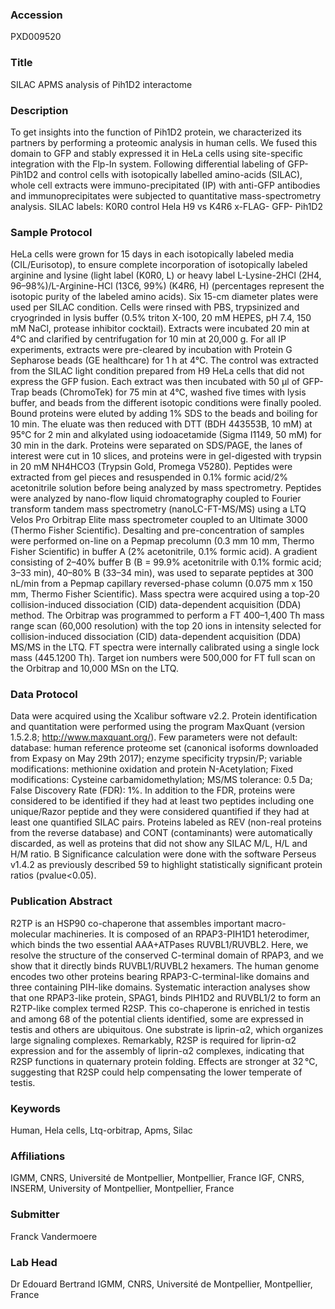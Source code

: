 ### Accession
PXD009520

### Title
SILAC APMS analysis of Pih1D2 interactome

### Description
To get insights into the function of Pih1D2 protein, we characterized its partners by performing a proteomic analysis in human cells. We fused this domain to GFP and stably expressed it in HeLa cells using site-specific integration with the Flp-In system. Following differential labeling of GFP-Pih1D2 and control cells with isotopically labelled amino-acids (SILAC), whole cell extracts were immuno-precipitated (IP) with anti-GFP antibodies and immunoprecipitates were subjected to quantitative mass-spectrometry analysis.  SILAC labels: K0R0 control Hela H9 vs K4R6 x-FLAG- GFP- Pih1D2

### Sample Protocol
HeLa cells were grown for 15 days in each isotopically labeled media (CIL/Eurisotop), to ensure complete incorporation of isotopically labeled arginine and lysine (light label (K0R0, L) or heavy label L-Lysine-2HCl (2H4, 96–98%)/L-Arginine-HCl (13C6, 99%) (K4R6, H) (percentages represent the isotopic purity of the labeled amino acids). Six 15-cm diameter plates were used per SILAC condition. Cells were rinsed with PBS, trypsinized and cryogrinded in lysis buffer (0.5% triton X-100, 20 mM HEPES, pH 7.4, 150 mM NaCl, protease inhibitor cocktail). Extracts were incubated 20 min at 4°C and clarified by centrifugation for 10 min at 20,000 g. For all IP experiments, extracts were pre-cleared by incubation with Protein G Sepharose beads (GE healthcare) for 1 h at 4°C. The control was extracted from the SILAC light condition prepared from H9 HeLa cells that did not express the GFP fusion. Each extract was then incubated with 50 µl of GFP-Trap beads (ChromoTek) for 75 min at 4°C, washed five times with lysis buffer, and beads from the different isotopic conditions were finally pooled. Bound proteins were eluted by adding 1% SDS to the beads and boiling for 10 min. The eluate was then reduced with DTT (BDH 443553B, 10 mM) at 95°C for 2 min and alkylated using iodoacetamide (Sigma I1149, 50 mM) for 30 min in the dark. Proteins were separated on SDS/PAGE, the lanes of interest were cut in 10 slices, and proteins were in gel-digested with trypsin in 20 mM NH4HCO3 (Trypsin Gold, Promega V5280). Peptides were extracted from gel pieces and resuspended in 0.1% formic acid/2% acetonitrile solution before being analyzed by mass spectrometry. Peptides were analyzed by nano-flow liquid chromatography coupled to Fourier transform tandem mass spectrometry (nanoLC-FT-MS/MS) using a LTQ Velos Pro Orbitrap Elite mass spectrometer coupled to an Ultimate 3000 (Thermo Fisher Scientific). Desalting and pre-concentration of samples were performed on-line on a Pepmap precolumn (0.3 mm 10 mm, Thermo Fisher Scientific) in buffer A (2% acetonitrile, 0.1% formic acid). A gradient consisting of 2–40% buffer B (B = 99.9% acetonitrile with 0.1% formic acid; 3–33 min), 40–80% B (33–34 min), was used to separate peptides at 300 nL/min from a Pepmap capillary reversed-phase column (0.075 mm x 150 mm, Thermo Fisher Scientific). Mass spectra were acquired using a top-20 collision-induced dissociation (CID) data-dependent acquisition (DDA) method. The Orbitrap was programmed to perform a FT 400–1,400 Th mass range  scan (60,000 resolution) with the top 20  ions in intensity selected for collision-induced dissociation (CID) data-dependent acquisition (DDA) MS/MS in the LTQ. FT spectra were internally calibrated using a single lock mass (445.1200 Th). Target ion numbers were 500,000 for FT full scan on the Orbitrap and 10,000 MSn on the LTQ.

### Data Protocol
Data were acquired using the Xcalibur software v2.2. Protein identification and quantitation were performed using the program MaxQuant (version 1.5.2.8; http://www.maxquant.org/). Few parameters were not default: database: human reference proteome set (canonical isoforms downloaded from Expasy on May 29th 2017); enzyme specificity trypsin/P; variable modifications: methionine oxidation and protein N-Acetylation; Fixed modifications: Cysteine carbamidomethylation; MS/MS tolerance: 0.5 Da; False Discovery Rate (FDR): 1%. In addition to the FDR, proteins were considered to be identified if they had at least two peptides including one unique/Razor peptide and they were considered quantified if they had at least one quantified SILAC pairs. Proteins labeled as REV (non-real proteins from the reverse database) and CONT (contaminants) were automatically discarded, as well as proteins that did not show any SILAC M/L, H/L and H/M ratio. B Significance calculation were done with the software Perseus v1.4.2 as previously described 59 to highlight statistically significant protein ratios (pvalue<0.05).

### Publication Abstract
R2TP is an HSP90 co-chaperone that assembles important macro-molecular machineries. It is composed of&#xa0;an RPAP3-PIH1D1 heterodimer, which binds the two essential AAA+ATPases RUVBL1/RUVBL2. Here, we resolve the structure of the conserved C-terminal domain of RPAP3, and we show that it directly binds RUVBL1/RUVBL2 hexamers. The human genome encodes two other proteins bearing RPAP3-C-terminal-like domains and three containing PIH-like domains. Systematic interaction analyses show that one RPAP3-like protein, SPAG1, binds PIH1D2 and RUVBL1/2 to form an R2TP-like complex termed R2SP. This co-chaperone is enriched in testis and among 68 of the potential clients identified, some are expressed in testis and others are ubiquitous. One substrate is liprin-&#x3b1;2, which organizes large signaling complexes. Remarkably, R2SP is required for liprin-&#x3b1;2 expression and for the assembly of liprin-&#x3b1;2 complexes, indicating that R2SP functions in quaternary protein folding. Effects are stronger at 32&#x2009;&#xb0;C, suggesting that R2SP could help compensating the lower temperate of testis.

### Keywords
Human, Hela cells, Ltq-orbitrap, Apms, Silac

### Affiliations
IGMM, CNRS, Université de Montpellier, Montpellier, France
IGF, CNRS, INSERM, University of Montpellier, Montpellier, France

### Submitter
Franck Vandermoere

### Lab Head
Dr Edouard Bertrand
IGMM, CNRS, Université de Montpellier, Montpellier, France


